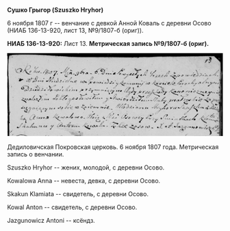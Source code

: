**Сушко Грыгор (Szuszko Hryhor)**

6 ноября 1807 г -- венчание с девкой Анной Коваль с деревни Осово (НИАБ
136-13-920, лист 13, №9/1807-б (ориг)).

**НИАБ 136-13-920:** Лист 13. **Метрическая запись №9/1807-б (ориг).**

![](./media/7de0f436c9d277db822dc4daa3744b902b1c13fe.png)

Дедиловичская Покровская церковь. 6 ноября 1807 года. Метрическая запись
о венчании.

Szuszko Hryhor -- жених, молодой, с деревни Осовo.

Kowalowa Anna -- невеста, девка, с деревни Осовo.

Skakun Klamiata -- свидетель, с деревни Осовo.

Kowal Anton -- свидетель, с деревни Осовo.

Jazgunowicz Antoni -- ксёндз.
